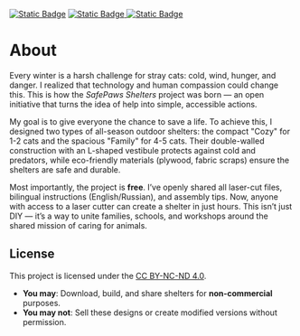 [![Static Badge](https://img.shields.io/badge/License-CC%20BY--NC--ND%204.0-blue)](https://github.com/kkrugley/winter-shelter/blob/main/LICENSE) [![Static Badge](https://img.shields.io/badge/Latest-Release-brightgreen)
](https://github.com/kkrugley/winter-shelter/releases/tag/v1.0-release) [![Static Badge](https://img.shields.io/badge/OpenCollective-blue?logo=opencollective&logoColor=white)](https://opencollective.com/safepawsorganization)



# About

Every winter is a harsh challenge for stray cats: cold, wind, hunger, and danger. I realized that technology and human compassion could change this. This is how the _SafePaws Shelters_ project was born — an open initiative that turns the idea of help into simple, accessible actions.

My goal is to give everyone the chance to save a life. To achieve this, I designed two types of all-season outdoor shelters: the compact "Cozy" for 1-2 cats and the spacious "Family" for 4-5 cats. Their double-walled construction with an L-shaped vestibule protects against cold and predators, while eco-friendly materials (plywood, fabric scraps) ensure the shelters are safe and durable.

Most importantly, the project is **free**. I’ve openly shared all laser-cut files, bilingual instructions (English/Russian), and assembly tips. Now, anyone with access to a laser cutter can create a shelter in just hours. This isn’t just DIY — it’s a way to unite families, schools, and workshops around the shared mission of caring for animals. 

## License  
This project is licensed under the [CC BY-NC-ND 4.0](LICENSE).  
- **You may**: Download, build, and share shelters for **non-commercial** purposes.  
- **You may not**: Sell these designs or create modified versions without permission.  
